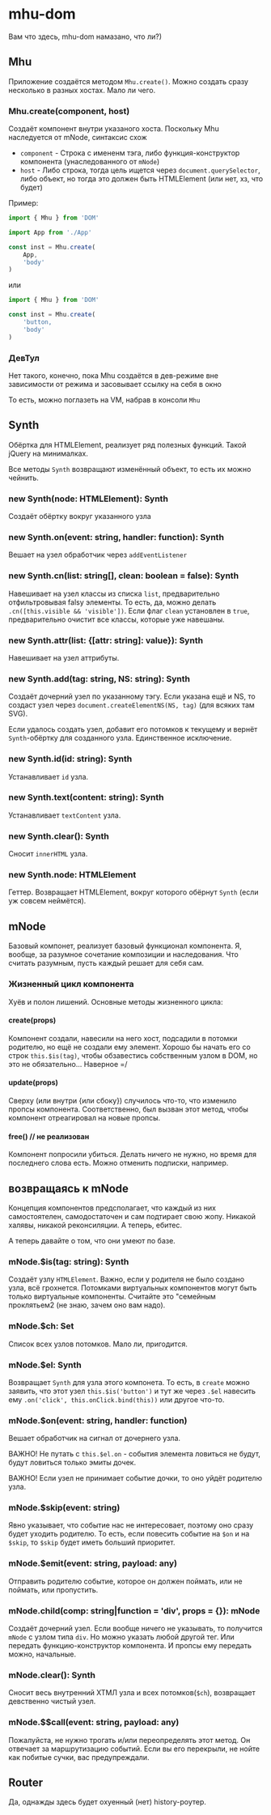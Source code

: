 # mhu-dom
Вам что здесь, mhu-dom намазано, что ли?)

## Mhu
Приложение создаётся методом `Mhu.create()`. Можно создать сразу несколько в разных хостах. Мало ли чего.

### Mhu.create(component, host)
Создаёт компонент внутри указаного хоста. Поскольку Mhu наследуется от mNode, синтаксис схож
- `component` - Строка с имененм тэга, либо функция-конструктор компонента (унаследованного от `mNode`)
- `host` - Либо строка, тогда цель ищется через `document.querySelector`, либо объект, но тогда это должен быть HTMLElement (или нет, хз, что будет)

Пример:
```js
import { Mhu } from 'DOM'

import App from './App'

const inst = Mhu.create(
	App,
	'body'
)
```

или

```js
import { Mhu } from 'DOM'

const inst = Mhu.create(
	'button,
	'body'
)
```

### ДевТул
Нет такого, конечно, пока Mhu создаётся в дев-режиме вне зависимости от режима и засовывает ссылку на себя в окно

То есть, можно поглазеть на VM, набрав в консоли `Mhu`

## Synth
Обёртка для HTMLElement, реализует ряд полезных функций. Такой jQuery на минималках.

Все методы `Synth` возвращают изменённый объект, то есть их можно чейнить.

### new Synth(node: HTMLElement): Synth
Создаёт обёртку вокруг указанного узла

### new Synth.on(event: string, handler: function): Synth
Вешает на узел обработчик через `addEventListener`

### new Synth.cn(list: string[], clean: boolean = false): Synth
Навешивает на узел классы из списка `list`, предварительно отфильтровывая falsy элементы. То есть, да, можно делать `.cn([this.visible && 'visible'])`. Если флаг `clean` установлен в `true`, предварительно очистит все классы, которые уже навешаны.

### new Synth.attr(list: {[attr: string]: value}): Synth
Навешивает на узел аттрибуты.

### new Synth.add(tag: string, NS: string): Synth
Создаёт дочерний узел по указанному тэгу. Если указана ещё и NS, то создаст узел через `document.createElementNS(NS, tag)` (для всяких там SVG).

Если удалось создать узел, добавит его потомков к текущему и вернёт `Synth`-обёртку для созданного узла. Единственное исключение.

### new Synth.id(id: string): Synth
Устанавливает `id` узла.

### new Synth.text(content: string): Synth
Устанавливает `textContent` узла.

### new Synth.clear(): Synth
Сносит `innerHTML` узла.

### new Synth.node: HTMLElement
Геттер. Возвращает HTMLElement, вокруг которого обёрнут `Synth` (если уж совсем неймётся).

## mNode
Базовый компонет, реализует базовый функционал компонента. Я, вообще, за разумное сочетание композиции и наследования. Что считать разумным, пусть каждый решает для себя сам.

### Жизненный цикл компонента
Хуёв и полон лишений. Основные методы жизненного цикла:

#### create(props)
Компонент создали, навесили на него хост, подсадили в потомки родителю, но ещё не создали ему элемент. Хорошо бы начать его со строк `this.$is(tag)`, чтобы обзавестись собственным узлом в DOM, но это не обязательно... Наверное =/

#### update(props)
Сверху (или внутри {или сбоку}) случилось что-то, что изменило пропсы компонента. Соответственно, был вызван этот метод, чтобы компонент отреагировал на новые пропсы.

#### free() // не реализован
Компонент попросили убиться. Делать ничего не нужно, но время для последнего слова есть. Можно отменить подписки, например.

## возвращаясь к mNode
Концепция компонентов предсполагает, что каждый из них самостоятелен, самодостаточен и сам подтирает свою жопу. Никакой халявы, никакой реконсиляции. А теперь, ебитес.

А теперь давайте о том, что они умеют по базе.

### mNode.$is(tag: string): Synth
Создаёт узлу `HTMLElement`. Важно, если у родителя не было создано узла, всё грохнется. Потомками виртуальных компонентов могут быть только виртуальные компоненты. Считайте это "семейным проклятьем2 (не знаю, зачем оно вам надо).

### mNode.$ch: Set<mNode>
Список всех узлов потомков. Мало ли, пригодится.

### mNode.$el: Synth
Возвращает `Synth` для узла этого компонета. То есть, в `create` можно заявить, что этот узел `this.$is('button')` и тут же через `.$el` навесить ему `.on('click', this.onClick.bind(this))` или другое что-то.

### mNode.$on(event: string, handler: function)
Вешает обработчик на сигнал от дочернего узла.

ВАЖНО! Не путать с `this.$el.on` - события элемента ловиться не будут, будут ловиться только эмиты дочек.

ВАЖНО! Если узел не принимает событие дочки, то оно уйдёт родителю узла.

### mNode.$skip(event: string)
Явно указывает, что событие нас не интересовает, поэтому оно сразу будет уходить родителю. То есть, если повесить событие на `$on` и на `$skip`, то `$skip` будет иметь больший приоритет.

### mNode.$emit(event: string, payload: any)
Отправить родителю событие, которое он должен поймать, или не поймать, или пропустить.

### mNode.child(comp: string|function = 'div', props = {}): mNode
Создаёт дочерний узел. Если вообще ничего не указывать, то получится `mNode` с узлом типа `div`. Но можно указать любой другой тег. Или передать функцию-конструктор компонента. И пропсы ему передать можно, начальные.

### mNode.clear(): Synth
Сносит весь внутренний ХТМЛ узла и всех потомков(`$ch`), возвращает девственно чистый узел.

### mNode.$$call(event: string, payload: any)
Пожалуйста, не нужно трогать и/или переопределять этот метод. Он отвечает за маршрутизацию событий. Если вы его перекрыли, не нойте как побитые сучки, вас предупреждали.

## Router
Да, однажды здесь будет охуенный (нет) history-роутер.